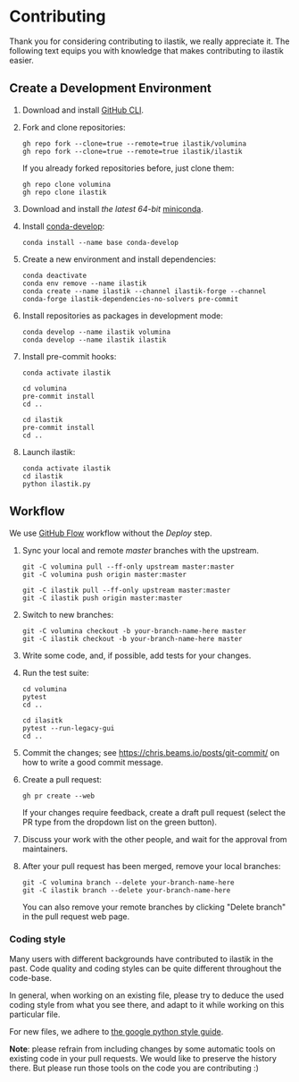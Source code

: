 # Contributing

Thank you for considering contributing to ilastik, we really appreciate it.
The following text equips you with knowledge that makes contributing to ilastik easier.

## Create a Development Environment

1. Download and install [GitHub CLI](https://cli.github.com/).

1. Fork and clone repositories:
    ```
    gh repo fork --clone=true --remote=true ilastik/volumina
    gh repo fork --clone=true --remote=true ilastik/ilastik
    ```

    If you already forked repositories before, just clone them:
    ```
    gh repo clone volumina
    gh repo clone ilastik
    ```

1. Download and install _the latest 64-bit_ [miniconda](https://docs.conda.io/en/latest/miniconda.html).

1. Install [conda-develop](https://docs.conda.io/projects/conda-build/en/latest/resources/commands/conda-develop.html):
    ```
    conda install --name base conda-develop
    ```

1. Create a new environment and install dependencies:
    ```
    conda deactivate
    conda env remove --name ilastik
    conda create --name ilastik --channel ilastik-forge --channel conda-forge ilastik-dependencies-no-solvers pre-commit
    ```

1. Install repositories as packages in development mode:
    ```
    conda develop --name ilastik volumina
    conda develop --name ilastik ilastik
    ```

1. Install pre-commit hooks:
    ```
    conda activate ilastik

    cd volumina
    pre-commit install
    cd ..

    cd ilastik
    pre-commit install
    cd ..
    ```

1. Launch ilastik:
    ```
    conda activate ilastik
    cd ilastik
    python ilastik.py
    ```

## Workflow

We use [GitHub Flow](https://guides.github.com/introduction/flow/) workflow without the _Deploy_ step.

1. Sync your local and remote _master_ branches with the upstream.
    ```
    git -C volumina pull --ff-only upstream master:master
    git -C volumina push origin master:master

    git -C ilastik pull --ff-only upstream master:master
    git -C ilastik push origin master:master
    ```

1. Switch to new branches:
    ```
    git -C volumina checkout -b your-branch-name-here master
    git -C ilastik checkout -b your-branch-name-here master
    ```

1. Write some code, and, if possible, add tests for your changes.

1. Run the test suite:
    ```
    cd volumina
    pytest
    cd ..

    cd ilasitk
    pytest --run-legacy-gui
    cd ..
    ```

1. Commit the changes; see https://chris.beams.io/posts/git-commit/ on how to write a good commit message.

1. Create a pull request:
    ```
    gh pr create --web
    ```

    If your changes require feedback, create a draft pull request (select the PR type from the dropdown list on the green button).

1. Discuss your work with the other people, and wait for the approval from maintainers.

1. After your pull request has been merged, remove your local branches:
    ```
    git -C volumina branch --delete your-branch-name-here
    git -C ilastik branch --delete your-branch-name-here
    ```

    You can also remove your remote branches by clicking "Delete branch" in the pull request web page.

### Coding style

Many users with different backgrounds have contributed to ilastik in the past.
Code quality and coding styles can be quite different throughout the code-base.

In general, when working on an existing file, please try to deduce the used coding style from what you see there,
and adapt to it while working on this particular file.

For new files, we adhere to [the google python style guide](https://github.com/google/styleguide/blob/gh-pages/pyguide.md).

__Note__: please refrain from including changes by some automatic tools on existing code in your pull requests.
We would like to preserve the history there.
But please run those tools on the code you are contributing :)
